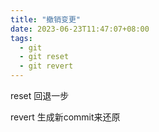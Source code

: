 ```yaml
---
title: "撤销变更"
date: 2023-06-23T11:47:07+08:00
tags:
  - git
  - git reset
  - git revert
---
```


reset 回退一步

revert 生成新commit来还原